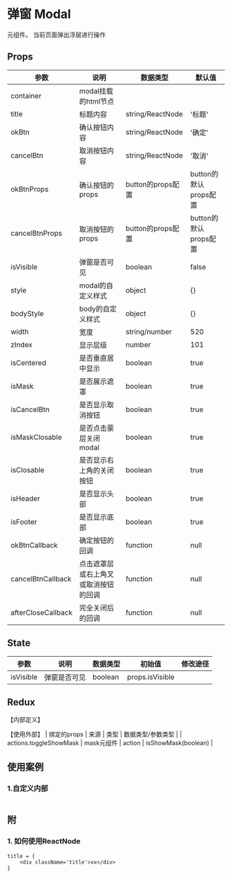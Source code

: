 # 弹窗 Modal

元组件。
当前页面弹出浮层进行操作

## Props
| 参数 | 说明 | 数据类型 | 默认值 |
| - | - | - | - |
| container | modal挂载的html节点 | | |
| title | 标题内容 | string/ReactNode | '标题' |
| okBtn | 确认按钮内容 | string/ReactNode | '确定' |
| cancelBtn | 取消按钮内容 | string/ReactNode | '取消' |
| okBtnProps | 确认按钮的props | button的props配置 | button的默认props配置 |
| cancelBtnProps | 取消按钮的props | button的props配置 | button的默认props配置 |
| isVisible | 弹窗是否可见 | boolean | false |
| style | modal的自定义样式 | object | {} |
| bodyStyle | body的自定义样式 | object | {} |
| width | 宽度 | string/number | 520 |
| zIndex | 显示层级 | number | 101 |
| isCentered | 是否垂直居中显示 | boolean | true |
| isMask | 是否展示遮罩 | boolean | true |
| isCancelBtn | 是否显示取消按钮 | boolean | true |
| isMaskClosable | 是否点击蒙层关闭modal | boolean | true |
| isClosable | 是否显示右上角的关闭按钮 | boolean | true |
| isHeader | 是否显示头部 | boolean | true |
| isFooter | 是否显示底部 | boolean | true |
| okBtnCallback | 确定按钮的回调 | function | null |
| cancelBtnCallback | 点击遮罩层或右上角叉或取消按钮的回调 | function | null |
| afterCloseCallback | 完全关闭后的回调 | function | null |


## State
| 参数 | 说明 | 数据类型 | 初始值 | 修改途径
| - | - | - | - | - |
| isVisible | 弹窗是否可见 | boolean | props.isVisible |  |

## Redux
【内部定义】

【使用外部】
| 绑定的props | 来源 | 类型 | 数据类型/参数类型 |
| actions.toggleShowMask | mask元组件 | action | isShowMask(boolean) |

## 使用案例
### 1.自定义内部
```

```


## 附
### 1. 如何使用ReactNode
```
title = {
    <div className='title'>xx</div>
}
```

